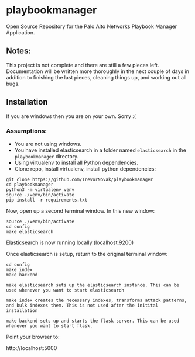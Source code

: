 # playbookmanager
Open Source Repository for the Palo Alto Networks Playbook Manager Application.

## Notes:

This project is not complete and there are still a few pieces left. Documentation will be written more thoroughly in the next couple of days in addition to finishing the last pieces, cleaning things up, and working out all bugs.

## Installation

If you are windows then you are on your own. Sorry :(

### Assumptions:

* You are not using windows.
* You have installed elasticsearch in a folder named `elasticsearch` in the `playbookmanager` directory.
* Using virtualenv to install all Python dependencies.
* Clone repo, install virtualenv, install python dependencies:

```
git clone https://github.com/TrevorNovak/playbookmanager
cd playbookmanager
python3 -m virtualenv venv 
source ./venv/bin/activate 
pip install -r requirements.txt
```
Now, open up a second terminal window. In this new window:

```
source ./venv/bin/activate
cd config
make elasticsearch
```
Elasticsearch is now running locally (localhost:9200)

Once elasticsearch is setup, return to the original terminal window:

```
cd config
make index
make backend
```

```
make elasticsearch sets up the elasticsearch instance. This can be used whenever you want to start elasticsearch
```

```
make index creates the necessary indexes, transforms attack patterns, and bulk indexes them. This is not used after the initital installation
```

```
make backend sets up and starts the flask server. This can be used whenever you want to start flask.
```

Point your browser to:

http://localhost:5000
